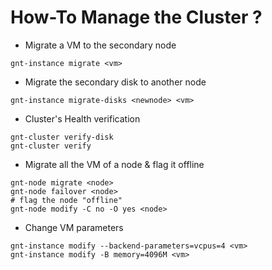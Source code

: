 # How-To Manage the Cluster ?

* Migrate a VM to the secondary node
```
gnt-instance migrate <vm>
```

* Migrate the secondary disk to another node
```
gnt-instance migrate-disks <newnode> <vm>
```

* Cluster's Health verification
```
gnt-cluster verify-disk
gnt-cluster verify
```

* Migrate all the VM of a node & flag it offline
```
gnt-node migrate <node>
gnt-node failover <node>
# flag the node "offline"
gnt-node modify -C no -O yes <node>
```

* Change VM parameters
```
gnt-instance modify --backend-parameters=vcpus=4 <vm>
gnt-instance modify -B memory=4096M <vm>
```
